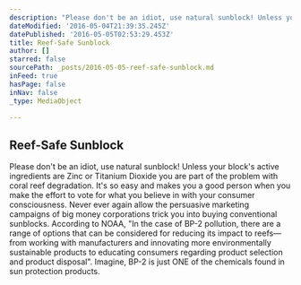 ```yaml
---
description: "Please don't be an idiot, use natural sunblock! Unless your block's active ingredients are Zinc or Titanium Dioxide you are part of the problem with coral reef degradation. It's so easy and makes you a good person when you make the effort to vote for what you believe in with your consumer consciousness. Never ever again allow the persuasive marketing campaigns of big money corporations trick you into buying conventional sunblocks. According to NOAA, \"In the case of BP-2 pollution, there are a range of options that can be considered for reducing its impact to reefs—from working with manufacturers and innovating more environmentally sustainable products to educating consumers regarding product selection and product disposal\". Imagine, BP-2 is just ONE of the chemicals found in sun protection products. "
dateModified: '2016-05-04T21:39:35.245Z'
datePublished: '2016-05-05T02:53:29.453Z'
title: Reef-Safe Sunblock
author: []
starred: false
sourcePath: _posts/2016-05-05-reef-safe-sunblock.md
inFeed: true
hasPage: false
inNav: false
_type: MediaObject

---
```

<article style=""><h1>Reef-Safe Sunblock</h1><p>Please don't be an idiot, use natural sunblock! Unless your block's active ingredients are Zinc or Titanium Dioxide you are part of the problem with coral reef degradation. It's so easy and makes you a good person when you make the effort to vote for what you believe in with your consumer consciousness. Never ever again allow the persuasive marketing campaigns of big money corporations trick you into buying conventional sunblocks. According to NOAA, "In the case of BP-2 pollution, there are a range of options that can be considered for reducing its impact to reefs—from working with manufacturers and innovating more environmentally sustainable products to educating consumers regarding product selection and product disposal". Imagine, BP-2 is just ONE of the chemicals found in sun protection products. </p></article>